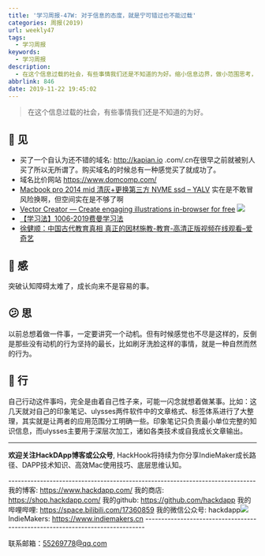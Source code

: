 ```yaml
---
title: '学习周报-47W: 对于信息的态度，就是宁可错过也不能过载'
categories: 周报(2019)
url: weekly47
tags:
  - 学习周报
keywords:
  - 学习周报
description:
  - 在这个信息过载的社会，有些事情我们还是不知道的为好。缩小信息边界，做小范围思考，或许才是最高效安全的，不要老害怕错过什么。
abbrlink: 846
date: 2019-11-22 19:45:02
---
```


> 在这个信息过载的社会，有些事情我们还是不知道的为好。

## 👀️ 见
- 买了一个自认为还不错的域名: http://kapian.io
  .com/.cn在很早之前就被别人买了所以无所谓了。购买域名的时候总有一种感觉买了就成功了。
- 域名比价网站
  https://www.domcomp.com/
- [Macbook pro 2014 mid 清灰+更换第三方 NVME ssd – YALV](https://yalv.me/mbp-2014-ssd/)
  实在是不敢冒风险换啊，但空间实在是不够了啊
- [Vector Creator — Create engaging illustrations in-browser for free](https://icons8.com/vector-creator/illustration/5dce26e601d0360017b7e1d0)
  ![](http://cdn.hackdapp.com/120518.jpg)
- [【学习法】1006-2019费曼学习法](https://mubu.com/doc/g5AgovHP00)
- [徐健顺：中国古代教育真相 真正的因材施教-教育-高清正版视频在线观看–爱奇艺](https://www.iqiyi.com/w_19ru037j5d.html?weixin_platform=friend)

## 🌱 感
突破认知障碍太难了，成长向来不是容易的事。

## 😕️ 思
以前总想着做一件事，一定要讲究一个动机。但有时候感觉也不尽是这样的，反倒是那些没有动机的行为坚持的最长，比如刷牙洗脸这样的事情，就是一种自然而然的行为。

## 👟 行
自己行动这件事吗，完全是由着自己性子来，可能一闪念就想着做某事。比如：这几天就对自己的印象笔记、ulysses两件软件中的文章格式、标签体系进行了大整理，其实就是让两者的应用范围分工明确一些。印象笔记只负责最小单位完整的知识信息，而ulysses主要用于深层次加工，诸如各类技术或自我成长文章输出。



------------------------------------------------------------------------------------------------------------

**欢迎关注HackDApp博客或公众号**, HackHook将持续为你分享IndieMaker成长路径、DAPP技术知识、高效Mac使用技巧、底层思维认知。

\-\-\-\-\-\-\-\-\-\-\-\-\-\-\-\-\-\-\-\-\-\-\-\-\-\-\-\-\-\-\-\-\-\-\-\-\-\-\-\-\-\-\-\-\-\-\-\-\-\-\-\-\-\-\-\-\-\-\-\-\-\-\-\-\-\-\-\-\-\-\-\-\-\-\-\-\-\-
我的博客:     https://www.hackdapp.com/
我的商店:     https://shop.hackdapp.com/
我的github:   https://github.com/hackdapp
我的哔哩哔哩:   https://space.bilibili.com/17360859
我的微信公众号: hackdapp![](http://cdn.hackdapp.com/2019-04-03-mysign.jpg)
IndieMakers:  https://www.indiemakers.cn
\-\-\-\-\-\-\-\-\-\-\-\-\-\-\-\-\-\-\-\-\-\-\-\-\-\-\-\-\-\-\-\-\-\-\-\-\-\-\-\-\-\-\-\-\-\-\-\-\-\-\-\-\-\-\-\-\-\-\-\-\-\-\-\-\-\-\-\-\-\-\-\-\-\-\-\-\-\-

联系邮箱：55269778@qq.com